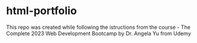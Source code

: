 # html-portfolio
This repo was created while following the istructions from the course - The Complete 2023 Web Development Bootcamp by Dr. Angela Yu from Udemy
